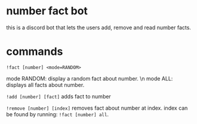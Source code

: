 # number fact bot
this is a discord bot that lets the users add, remove and read number facts.

# commands
`!fact [number] <mode=RANDOM>`

  mode RANDOM: display a random fact about number. \n
  mode ALL: displays all facts about number.
  
`!add [number] [fact]`
  adds fact to number
 
`!remove [number] [index]`
  removes fact about number at index.
  index can be found by running: `!fact [number] all`.
 
